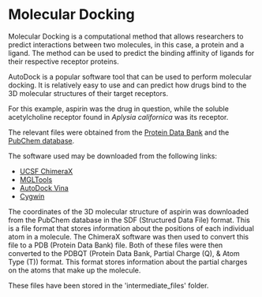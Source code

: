 # Molecular Docking


Molecular Docking is a computational method that allows researchers to predict interactions between two molecules, in this case, a protein and a ligand. The method can be used to predict the binding affinity of ligands for their respective receptor proteins.

AutoDock is a popular software tool that can be used to perform molecular docking. It is relatively easy to use and can predict how drugs bind to the 3D molecular structures of their target receptors.

For this example, aspirin was the drug in question, while the soluble acetylcholine receptor found in *Aplysia californica* was its receptor.

The relevant files were obtained from the [Protein Data Bank](https://www.rcsb.org/structure/5AIN) and the [PubChem database](https://pubchem.ncbi.nlm.nih.gov/compound/2244#section=3D-Conformer).

The software used may be downloaded from the following links:

* [UCSF ChimeraX](https://www.cgl.ucsf.edu/chimerax/)
* [MGLTools](https://ccsb.scripps.edu/mgltools/)
* [AutoDock Vina](https://vina.scripps.edu/)
* [Cygwin](https://www.cygwin.com/)


The coordinates of the 3D molecular structure of aspirin was downloaded from the PubChem database in the SDF (Structured Data File) format. This is a file format that stores information about the positions of each individual atom in a molecule. The ChimeraX software was then used to convert this file to a PDB (Protein Data Bank) file. Both of these files were then converted to the PDBQT (Protein Data Bank, Partial Charge (Q), & Atom Type (T)) format. This format stores information about the partial charges on the atoms that make up the molecule.

These files have been stored in the 'intermediate_files' folder.
